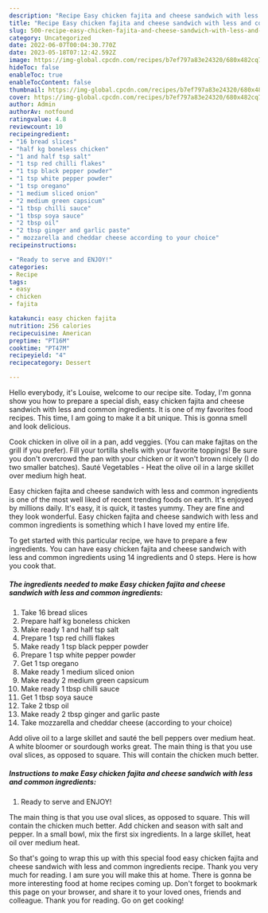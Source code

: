 ```yaml
---
description: "Recipe Easy chicken fajita and cheese sandwich with less and common ingredients the Very Delicious"
title: "Recipe Easy chicken fajita and cheese sandwich with less and common ingredients the Very Delicious"
slug: 500-recipe-easy-chicken-fajita-and-cheese-sandwich-with-less-and-common-ingredients-the-very-delicious
category: Uncategorized
date: 2022-06-07T00:04:30.770Z
date: 2023-05-18T07:12:42.592Z
image: https://img-global.cpcdn.com/recipes/b7ef797a83e24320/680x482cq70/easy-chicken-fajita-and-cheese-sandwich-with-less-and-common-ingredients-recipe-main-photo.jpg
hideToc: false
enableToc: true
enableTocContent: false
thumbnail: https://img-global.cpcdn.com/recipes/b7ef797a83e24320/680x482cq70/easy-chicken-fajita-and-cheese-sandwich-with-less-and-common-ingredients-recipe-main-photo.jpg
cover: https://img-global.cpcdn.com/recipes/b7ef797a83e24320/680x482cq70/easy-chicken-fajita-and-cheese-sandwich-with-less-and-common-ingredients-recipe-main-photo.jpg
author: Admin
authorAv: notfound
ratingvalue: 4.8
reviewcount: 10
recipeingredient:
- "16 bread slices"
- "half kg boneless chicken"
- "1 and half tsp salt"
- "1 tsp red chilli flakes"
- "1 tsp black pepper powder"
- "1 tsp white pepper powder"
- "1 tsp oregano"
- "1 medium sliced onion"
- "2 medium green capsicum"
- "1 tbsp chilli sauce"
- "1 tbsp soya sauce"
- "2 tbsp oil"
- "2 tbsp ginger and garlic paste"
- " mozzarella and cheddar cheese according to your choice"
recipeinstructions:

- "Ready to serve and ENJOY!"
categories:
- Recipe
tags:
- easy
- chicken
- fajita

katakunci: easy chicken fajita 
nutrition: 256 calories
recipecuisine: American
preptime: "PT16M"
cooktime: "PT47M"
recipeyield: "4"
recipecategory: Dessert

---
```



Hello everybody, it's Louise, welcome to our recipe site. Today, I'm gonna show you how to prepare a special dish, easy chicken fajita and cheese sandwich with less and common ingredients. It is one of my favorites food recipes. This time, I am going to make it a bit unique. This is gonna smell and look delicious.

Cook chicken in olive oil in a pan, add veggies. (You can make fajitas on the grill if you prefer). Fill your tortilla shells with your favorite toppings! Be sure you don&#39;t overcrowd the pan with your chicken or it won&#39;t brown nicely (I do two smaller batches). Sauté Vegetables - Heat the olive oil in a large skillet over medium high heat.

Easy chicken fajita and cheese sandwich with less and common ingredients is one of the most well liked of recent trending foods on earth. It's enjoyed by millions daily. It's easy, it is quick, it tastes yummy. They are fine and they look wonderful. Easy chicken fajita and cheese sandwich with less and common ingredients is something which I have loved my entire life.


To get started with this particular recipe, we have to prepare a few ingredients. You can have easy chicken fajita and cheese sandwich with less and common ingredients using 14 ingredients and 0 steps. Here is how you cook that.

<!--inarticleads1-->

##### The ingredients needed to make Easy chicken fajita and cheese sandwich with less and common ingredients:

1. Take 16 bread slices
1. Prepare half kg boneless chicken
1. Make ready 1 and half tsp salt
1. Prepare 1 tsp red chilli flakes
1. Make ready 1 tsp black pepper powder
1. Prepare 1 tsp white pepper powder
1. Get 1 tsp oregano
1. Make ready 1 medium sliced onion
1. Make ready 2 medium green capsicum
1. Make ready 1 tbsp chilli sauce
1. Get 1 tbsp soya sauce
1. Take 2 tbsp oil
1. Make ready 2 tbsp ginger and garlic paste
1. Take  mozzarella and cheddar cheese (according to your choice)


Add olive oil to a large skillet and sauté the bell peppers over medium heat. A white bloomer or sourdough works great. The main thing is that you use oval slices, as opposed to square. This will contain the chicken much better. 

<!--inarticleads2-->

##### Instructions to make Easy chicken fajita and cheese sandwich with less and common ingredients:


1. Ready to serve and ENJOY!

The main thing is that you use oval slices, as opposed to square. This will contain the chicken much better. Add chicken and season with salt and pepper. In a small bowl, mix the first six ingredients. In a large skillet, heat oil over medium heat. 

So that's going to wrap this up with this special food easy chicken fajita and cheese sandwich with less and common ingredients recipe. Thank you very much for reading. I am sure you will make this at home. There is gonna be more interesting food at home recipes coming up. Don't forget to bookmark this page on your browser, and share it to your loved ones, friends and colleague. Thank you for reading. Go on get cooking!
